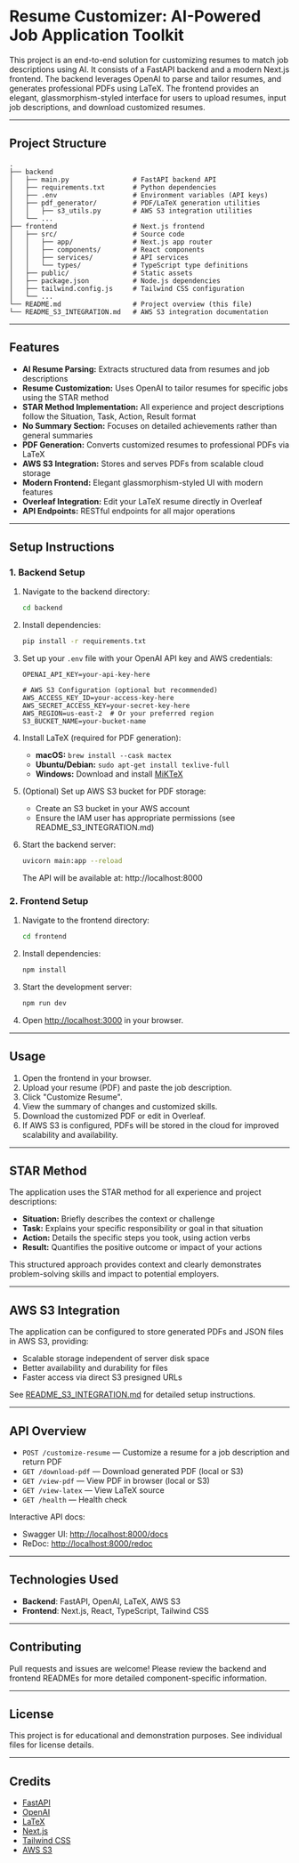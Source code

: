 # Resume Customizer: AI-Powered Job Application Toolkit

This project is an end-to-end solution for customizing resumes to match job descriptions using AI. It consists of a FastAPI backend and a modern Next.js frontend. The backend leverages OpenAI to parse and tailor resumes, and generates professional PDFs using LaTeX. The frontend provides an elegant, glassmorphism-styled interface for users to upload resumes, input job descriptions, and download customized resumes.

---

## Project Structure

```
.
├── backend
│   ├── main.py                # FastAPI backend API
│   ├── requirements.txt       # Python dependencies
│   ├── .env                   # Environment variables (API keys)
│   ├── pdf_generator/         # PDF/LaTeX generation utilities
│   │   ├── s3_utils.py        # AWS S3 integration utilities
│   └── ...
├── frontend                   # Next.js frontend
│   ├── src/                   # Source code
│   │   ├── app/               # Next.js app router
│   │   ├── components/        # React components
│   │   ├── services/          # API services
│   │   └── types/             # TypeScript type definitions
│   ├── public/                # Static assets
│   ├── package.json           # Node.js dependencies
│   ├── tailwind.config.js     # Tailwind CSS configuration
│   └── ...
└── README.md                  # Project overview (this file)
└── README_S3_INTEGRATION.md   # AWS S3 integration documentation
```

---

## Features
- **AI Resume Parsing:** Extracts structured data from resumes and job descriptions
- **Resume Customization:** Uses OpenAI to tailor resumes for specific jobs using the STAR method
- **STAR Method Implementation:** All experience and project descriptions follow the Situation, Task, Action, Result format
- **No Summary Section:** Focuses on detailed achievements rather than general summaries
- **PDF Generation:** Converts customized resumes to professional PDFs via LaTeX
- **AWS S3 Integration:** Stores and serves PDFs from scalable cloud storage
- **Modern Frontend:** Elegant glassmorphism-styled UI with modern features
- **Overleaf Integration:** Edit your LaTeX resume directly in Overleaf
- **API Endpoints:** RESTful endpoints for all major operations

---

## Setup Instructions

### 1. Backend Setup
1. Navigate to the backend directory:
   ```bash
   cd backend
   ```
2. Install dependencies:
   ```bash
   pip install -r requirements.txt
   ```
3. Set up your `.env` file with your OpenAI API key and AWS credentials:
   ```
   OPENAI_API_KEY=your-api-key-here
   
   # AWS S3 Configuration (optional but recommended)
   AWS_ACCESS_KEY_ID=your-access-key-here
   AWS_SECRET_ACCESS_KEY=your-secret-key-here
   AWS_REGION=us-east-2  # Or your preferred region
   S3_BUCKET_NAME=your-bucket-name
   ```
4. Install LaTeX (required for PDF generation):
   - **macOS:** `brew install --cask mactex`
   - **Ubuntu/Debian:** `sudo apt-get install texlive-full`
   - **Windows:** Download and install [MiKTeX](https://miktex.org/download)

5. (Optional) Set up AWS S3 bucket for PDF storage:
   - Create an S3 bucket in your AWS account
   - Ensure the IAM user has appropriate permissions (see README_S3_INTEGRATION.md)

6. Start the backend server:
   ```bash
   uvicorn main:app --reload
   ```
   The API will be available at: http://localhost:8000

### 2. Frontend Setup
1. Navigate to the frontend directory:
   ```bash
   cd frontend
   ```
2. Install dependencies:
   ```bash
   npm install
   ```
3. Start the development server:
   ```bash
   npm run dev
   ```

4. Open [http://localhost:3000](http://localhost:3000) in your browser.

---

## Usage
1. Open the frontend in your browser.
2. Upload your resume (PDF) and paste the job description.
3. Click "Customize Resume".
4. View the summary of changes and customized skills.
5. Download the customized PDF or edit in Overleaf.
6. If AWS S3 is configured, PDFs will be stored in the cloud for improved scalability and availability.

---

## STAR Method
The application uses the STAR method for all experience and project descriptions:
- **Situation:** Briefly describes the context or challenge
- **Task:** Explains your specific responsibility or goal in that situation
- **Action:** Details the specific steps you took, using action verbs
- **Result:** Quantifies the positive outcome or impact of your actions

This structured approach provides context and clearly demonstrates problem-solving skills and impact to potential employers.

---

## AWS S3 Integration

The application can be configured to store generated PDFs and JSON files in AWS S3, providing:
- Scalable storage independent of server disk space
- Better availability and durability for files
- Faster access via direct S3 presigned URLs

See [README_S3_INTEGRATION.md](./README_S3_INTEGRATION.md) for detailed setup instructions.

---

## API Overview

- `POST /customize-resume` — Customize a resume for a job description and return PDF
- `GET /download-pdf` — Download generated PDF (local or S3)
- `GET /view-pdf` — View PDF in browser (local or S3)
- `GET /view-latex` — View LaTeX source
- `GET /health` — Health check

Interactive API docs:
- Swagger UI: [http://localhost:8000/docs](http://localhost:8000/docs)
- ReDoc: [http://localhost:8000/redoc](http://localhost:8000/redoc)

---

## Technologies Used
- **Backend**: FastAPI, OpenAI, LaTeX, AWS S3
- **Frontend**: Next.js, React, TypeScript, Tailwind CSS

---

## Contributing
Pull requests and issues are welcome! Please review the backend and frontend READMEs for more detailed component-specific information.

---

## License
This project is for educational and demonstration purposes. See individual files for license details.

---

## Credits
- [FastAPI](https://fastapi.tiangolo.com/)
- [OpenAI](https://openai.com/)
- [LaTeX](https://www.latex-project.org/)
- [Next.js](https://nextjs.org/)
- [Tailwind CSS](https://tailwindcss.com/)
- [AWS S3](https://aws.amazon.com/s3/)
